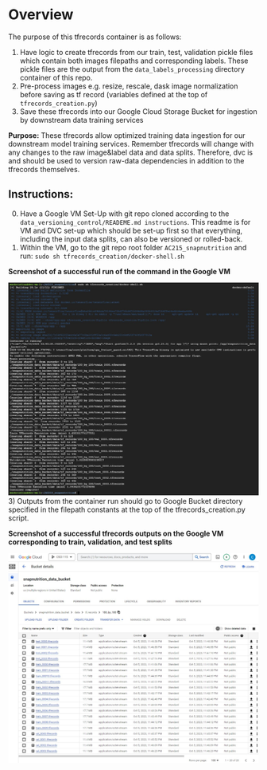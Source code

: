 # Overview
The purpose of this tfrecords container is as follows:

1) Have logic to create tfrecords from our train, test, validation pickle files which contain both images filepaths and corresponding labels. These pickle files are the output from the ```data_labels_processing``` directory container of this repo.
2) Pre-process images e.g. resize, rescale, dask image normalization before saving as tf record (variables defined at the top of ```tfrecords_creation.py```)
2) Save these tfrecords into our Google Cloud Storage Bucket for ingestion by downstream data training services

**Purpose:** These tfrecords allow optimized training data ingestion for our downstream model training services. Remember tfrecords will change with any changes to the raw image&label data and data splits. Therefore, dvc is and should be used to version raw-data dependencies in addition to the tfrecords themselves.


## Instructions: 

0) Have a Google VM Set-Up with git repo cloned according to the ```data_versioning_control/READEME.md instructions```. This readme is for VM and DVC set-up which should be set-up first so that everything, including the input data splits, can also be versioned or rolled-back. 
1) Within the VM, go to the git repo root folder ```AC215_snapnutrition``` and run: ```sudo sh tfrecords_creation/docker-shell.sh```

**Screenshot of a successful run of the command in the Google VM**

![](../reports/tfrecord_creations_output1.jpg)
3) Outputs from the container run should go to Google Bucket directory specified in the filepath constants at the top of the tfrecords_creation.py script.

**Screenshot of a successful tfrecords outputs on the Google VM corresponding to train, validation, and test splits**

![](../reports/tfrecord_creations_output2.jpg)

